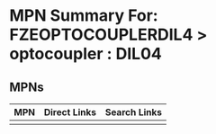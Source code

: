 



# MPN Summary For: FZEOPTOCOUPLERDIL4 > optocoupler : DIL04

## MPNs
  

|MPN|Direct Links|Search Links|
| :--- | :--- | :--- |
||||
